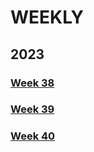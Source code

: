 # WEEKLY

## 2023

### [Week 38](./2023/38.md)

### [Week 39](./2023/39.md)

### [Week 40](./2023/40.md)
